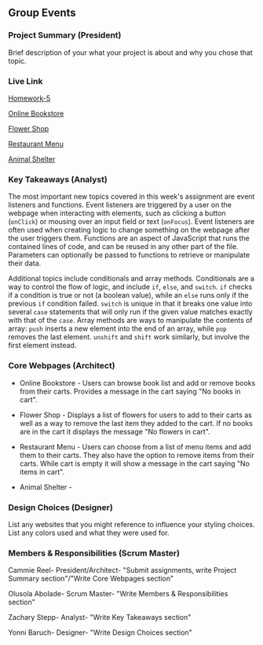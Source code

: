 ## Group Events

### Project Summary (President)

Brief description of your what your project is about and why you chose that topic.

### Live Link

[Homework-5](https://github.com/Creel90/DeLorean/tree/main/homework-5)

[Online Bookstore](https://github.com/Creel90/DeLorean/blob/main/homework-5/onlinebookstore.html)

[Flower Shop](https://github.com/Creel90/DeLorean/blob/main/homework-5/Flowershop.html)

[Restaurant Menu]()

[Animal Shelter]()

### Key Takeaways (Analyst)

The most important new topics covered in this week's assignment are event listeners and functions. Event listeners are triggered by a user on the webpage when interacting with elements, such as clicking a button (`onClick`) or mousing over an input field or text (`onFocus`). Event listeners are often used when creating logic to change something on the webpage after the user triggers them. Functions are an aspect of JavaScript that runs the contained lines of code, and can be reused in any other part of the file. Parameters can optionally be passed to functions to retrieve or manipulate their data.

Additional topics include conditionals and array methods. Conditionals are a way to control the flow of logic, and include `if`, `else`, and `switch`. `if` checks if a condition is true or not (a boolean value), while an `else` runs only if the previous `if` condition failed. `switch` is unique in that it breaks one value into several `case` statements that will only run if the  given value matches exactly with that of the `case`.  Array methods are ways to manipulate the contents of array: `push` inserts a new element into the end of an array, while `pop` removes the last element. `unshift` and `shift` work similarly, but involve the first element instead.

### Core Webpages (Architect)

- Online Bookstore - Users can browse book list and add or remove books from their carts. Provides a message in the cart saying "No books in cart".

- Flower Shop - Displays a list of flowers for users to add to their carts as well as a way to remove the last item they added to the cart. If no books are in the cart it displays the message "No flowers in cart".

- Restaurant Menu - Users can choose from a list of menu items and add them to their carts. They also have the option to remove items from their carts. While cart is empty it will show a message in the cart saying "No items in cart".

- Animal Shelter -

### Design Choices (Designer)

List any websites that you might reference to influence your styling choices. List any colors used and what they were used for.

### Members & Responsibilities (Scrum Master)
Cammie Reel- President/Architect- "Submit assignments, write Project Summary section"/"Write Core Webpages section"

Olusola Abolade- Scrum Master- "Write Members & Responsibilities section"

Zachary Stepp- Analyst- "Write Key Takeaways section"

Yonni Baruch- Designer- "Write Design Choices section"
